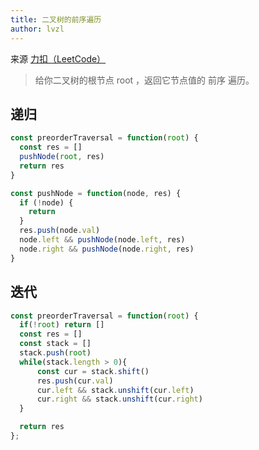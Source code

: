 ```yaml
---
title: 二叉树的前序遍历
author: lvzl
---
```


来源 [力扣（LeetCode）](https://leetcode.cn/problems/binary-tree-preorder-traversal/)

> 给你二叉树的根节点 root ，返回它节点值的 前序 遍历。

## 递归

```js
const preorderTraversal = function(root) {
  const res = []
  pushNode(root, res)
  return res
}

const pushNode = function(node, res) {
  if (!node) {
    return
  }
  res.push(node.val)
  node.left && pushNode(node.left, res)
  node.right && pushNode(node.right, res)
}

```

## 迭代

```js
const preorderTraversal = function(root) {
  if(!root) return []
  const res = []
  const stack = []
  stack.push(root)
  while(stack.length > 0){
      const cur = stack.shift()
      res.push(cur.val)
      cur.left && stack.unshift(cur.left)
      cur.right && stack.unshift(cur.right)
  }

  return res
};
```


